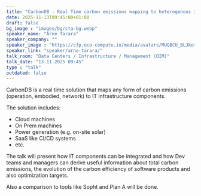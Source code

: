 ```yaml
---
title: "CarbonDB - Real Time carbon emissions mapping to heterogenous IT infrastructure 🇩🇪"
date: 2025-11-13T09:45:00+01:00
draft: false
bg_image : "images/bg/cta-bg.webp"
speaker_name: "Arne Tarara"
speaker_company: ""
speaker_image : "https://cfp.eco-compute.io/media/avatars/MUQBCU_BLJkety.jpg"
speaker_link: "speaker/arne-tarara/"
talk_room: "Data Centers / Infrastructure / Management (DIM)"
talk_date: "13.11.2025 09:45"
type : "talk"
outdated: false
---
```


CarbonDB is a real time solution that maps any form of carbon emissions (operation, embodied, network) to IT infrastructure components.

The solution includes:
- Cloud machines
- On Prem machines
- Power generation (e.g. on-site solar)
- SaaS like CI/CD systems
- etc.

The talk will present how IT components can be integrated and how Dev teams and managers can derive useful information about total carbon emissions, the evolution of the carbon efficiency of software products and also optimization targets.

Also a comparison to tools like Sopht and Plan A will be done.
